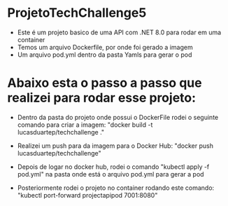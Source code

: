 # ProjetoTechChallenge5

- Este é um projeto basico de uma API com .NET 8.0 para rodar em uma container
- Temos um arquivo Dockerfile, por onde foi gerado a imagem
- Um arquivo pod.yml dentro da pasta Yamls para gerar o pod

# Abaixo esta o passo a passo que realizei para rodar esse projeto:

- Dentro da pasta do projeto onde possui o DockerFile rodei o seguinte comando para criar a imagem:
  "docker build -t lucasduartep/techchallenge ."

- Realizei um push para da imagem para o Docker Hub:
   "docker push lucasduartep/techchallenge"

- Depois de logar no docker hub, rodei o comando "kubectl apply -f pod.yml" na pasta onde está o arquivo pod.yml para gerar a pod

- Posteriormente rodei o projeto no container rodando este comando: "kubectl port-forward projectapipod 7001:8080"
